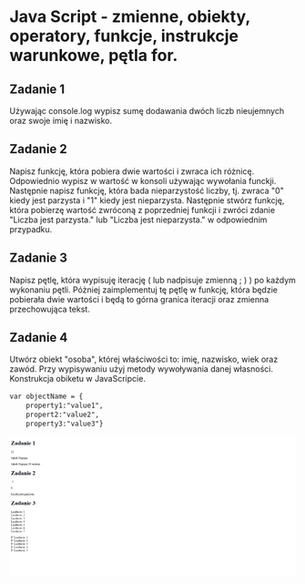 # Java Script - zmienne, obiekty, operatory, funkcje, instrukcje warunkowe, pętla for.

## Zadanie 1

Używając console.log wypisz sumę dodawania dwóch liczb nieujemnych oraz swoje imię i nazwisko.

## Zadanie 2

Napisz funkcję, która pobiera dwie wartości i zwraca ich różnicę. Odpowiednio wypisz w wartość w konsoli używając wywołania funckji. Następnie napisz funkcję, która bada nieparzystość liczby, tj. zwraca "0" kiedy jest parzysta i "1" kiedy jest nieparzysta. Następnie stwórz funkcję, która pobierzę wartość zwróconą z poprzedniej funkcji i zwróci zdanie "Liczba jest parzysta." lub "Liczba jest nieparzysta." w odpowiednim przypadku.

## Zadanie 3

Napisz pętlę, która wypisuję iterację ( lub nadpisuje zmienną ; ) ) po każdym wykonaniu pętli. Póżniej zaimplementuj tę pętlę w funkcję, która będzie pobierała dwie wartości i będą to górna granica iteracji oraz zmienna przechowująca tekst. 

## Zadanie 4
Utwórz obiekt "osoba", której właściwości to: imię, nazwisko, wiek oraz zawód. Przy wypisywaniu użyj metody wywoływania danej własności. Konstrukcja obiketu w JavaScripcie.

```
var objectName = {
    property1:"value1", 
    propert2:"value2", 
    property3:"value3"}
```

![Podgląd rozwiązań](Zad1,2,3.png)
